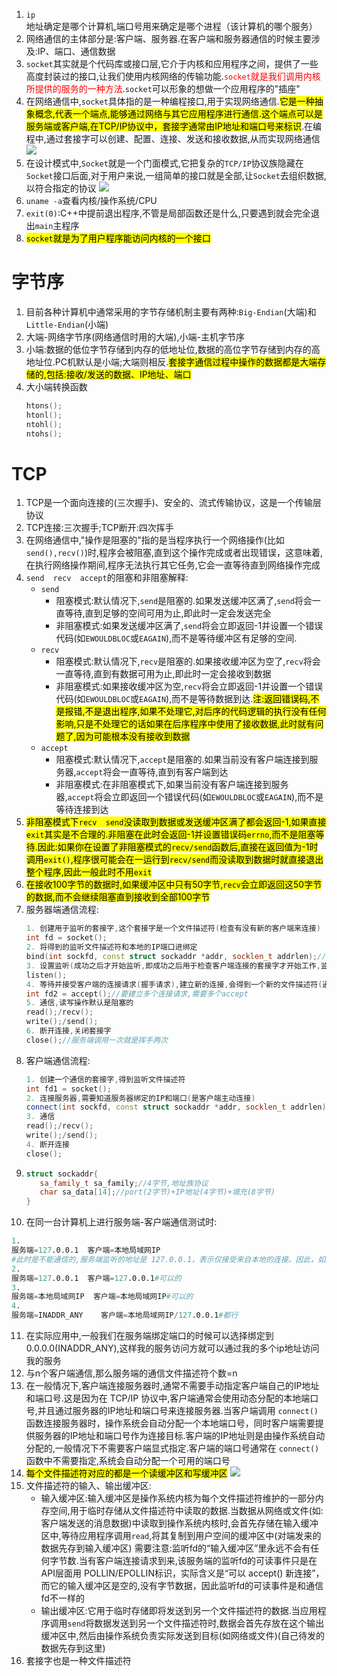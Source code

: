 1. `ip`地址确定是哪个计算机,端口号用来确定是哪个进程（该计算机的哪个服务）
2. 网络通信的主体部分是:客户端、服务器.在客户端和服务器通信的时候主要涉及:IP、端口、通信数据
3. `socket`其实就是个代码库或接口层,它介于内核和应用程序之间，提供了一些高度封装过的接口,让我们使用内核网络的传输功能.<span style="color:red;">`socket`就是我们调用内核所提供的服务的一种方法</span>.`socket`可以形象的想做一个应用程序的"插座"
4. 在网络通信中,`socket`具体指的是一种编程接口,用于实现网络通信.<mark>它是一种抽象概念,代表一个端点,能够通过网络与其它应用程序进行通信.这个端点可以是服务端或客户端,在TCP/IP协议中，套接字通常由IP地址和端口号来标识</mark>.在编程中,通过套接字可以创建、配置、连接、发送和接收数据,从而实现网络通信
   ![](socket接口.png)
5. 在设计模式中,`Socket`就是一个门面模式,它把复杂的`TCP/IP`协议族隐藏在`Socket`接口后面,对于用户来说,一组简单的接口就是全部,让`Socket`去组织数据,以符合指定的协议
   ![](socket.png)
6. `uname -a`查看内核/操作系统/CPU
7. `exit(0)`:C++中提前退出程序,不管是局部函数还是什么,只要遇到就会完全退出`main`主程序
8. <mark>`socket`就是为了用户程序能访问内核的一个接口</mark>
# 字节序
1. 目前各种计算机中通常采用的字节存储机制主要有两种:`Big-Endian`(大端)和`Little-Endian`(小端)
2. 大端-网络字节序(网络通信时用的大端),小端-主机字节序
3. 小端:数据的低位字节存储到内存的低地址位,数据的高位字节存储到内存的高地址位.PC机默认是小端;大端则相反.<mark>套接字通信过程中操作的数据都是大端存储的,包括:接收/发送的数据、IP地址、端口</mark>
4. 大小端转换函数
   ```C++
   htons();
   htonl();
   ntohl();
   ntohs();
   ```
# TCP
1. TCP是一个面向连接的(三次握手)、安全的、流式传输协议，这是一个传输层协议
2. TCP连接:三次握手;TCP断开:四次挥手
3. 在网络通信中,"操作是阻塞的"指的是当程序执行一个网络操作(比如`send(),recv()`)时,程序会被阻塞,直到这个操作完成或者出现错误，这意味着,在执行网络操作期间,程序无法执行其它任务,它会一直等待直到网络操作完成
4. `send  recv  accept`的阻塞和非阻塞解释:
   * `send`
     - 阻塞模式:默认情况下,`send`是阻塞的.如果发送缓冲区满了,`send`将会一直等待,直到足够的空间可用为止,即此时一定会发送完全
     - 非阻塞模式:如果发送缓冲区满了,`send`将会立即返回-1并设置一个错误代码(如`EWOULDBLOC`或`EAGAIN`),而不是等待缓冲区有足够的空间.
   * `recv`
     - 阻塞模式:默认情况下,`recv`是阻塞的.如果接收缓冲区为空了,`recv`将会一直等待,直到有数据可用为止,即此时一定会接收到数据
     - 非阻塞模式:如果接收缓冲区为空,`recv`将会立即返回-1并设置一个错误代码(如`EWOULDBLOC`或`EAGAIN`),而不是等待数据到达.<mark>注:返回错误码,不是报错,不是退出程序,如果不处理它,对后序的代码逻辑的执行没有任何影响,只是不处理它的话如果在后序程序中使用了接收数据,此时就有问题了,因为可能根本没有接收到数据</mark>
   * `accept`
     - 阻塞模式:默认情况下,`accept`是阻塞的.如果当前没有客户端连接到服务器,`accept`将会一直等待,直到有客户端到达
     - 非阻塞模式:在非阻塞模式下,如果当前没有客户端连接到服务器,`accept`将会立即返回一个错误代码(如`EWOULDBLOC`或`EAGAIN`),而不是等待连接到达
5. <mark>非阻塞模式下`recv  send`没读取到数据或发送缓冲区满了都会返回-1,如果直接`exit`其实是不合理的.非阻塞在此时会返回-1并设置错误码`errno`,而不是阻塞等待.因此:如果你在设置了非阻塞模式的`recv/send`函数后,直接在返回值为-1时调用`exit()`,程序很可能会在一运行到`recv/send`而没读取到数据时就直接退出整个程序,因此一般此时不用`exit`</mark>
6. <mark>在接收100字节的数据时,如果缓冲区中只有50字节,`recv`会立即返回这50字节的数据,而不会继续阻塞直到接收到全部100字节</mark>
7. 服务器端通信流程:
   ```C++
   1. 创建用于监听的套接字,这个套接字是一个文件描述符(检查有没有新的客户端来连接)
   int fd = socket();
   2. 将得到的监听文件描述符和本地的IP端口进绑定
   bind(int sockfd, const struct sockaddr *addr, socklen_t addrlen);//将sockfd与sockaddr结构体中的addr的IP和端口绑定
   3. 设置监听(成功之后才开始监听,即成功之后用于检查客户端连接的套接字才开始工作,监听的是客户端的连接)
   listen();
   4. 等待并接受客户端的连接请求(握手请求),建立新的连接,会得到一个新的文件描述符(通信的,第一步那个是监听的文件描述符),没有新连接(握手)请求就阻塞
   int fd2 = accept();//要建立多个连接请求,需要多个accept
   5. 通信,读写操作默认是阻塞的
   read();/recv();
   write();/send();
   6. 断开连接,关闭套接字
   close();//服务端调用一次就是挥手两次
   ```
8. 客户端通信流程:
   ```C++
   1. 创建一个通信的套接字,得到监听文件描述符
   int fd1 = socket();
   2. 连接服务器,需要知道服务器绑定的IP和端口(是客户端主动连接)
   connect(int sockfd, const struct sockaddr *addr, socklen_t addrlen);//客户端在调用connect()后会自动随机给客户端程序绑定一个未被占用的端口和此客户端的IP地址,因此在这不需要显式给客户端分配IP和PORT,addr中给定的是服务器的IP和PORT
   3. 通信
   read();/recv();
   write();/send();
   4. 断开连接
   close();
   ```
9.  
   ```C++
   struct sockaddr{
      sa_family_t sa_family;//4字节,地址族协议
      char sa_data[14];//port(2字节)+IP地址(4字节)+填充(8字节)
   }
   ```
10. 在同一台计算机上进行服务端-客户端通信测试时:
   ```s
   1. 
   服务端=127.0.0.1  客户端=本地局域网IP    
   #此时是不能通信的,服务端监听的地址是 127.0.0.1，表示仅接受来自本地的连接。因此，如果客户端尝试使用局域网IP地址连接，连接请求将被拒绝，导致连接失败
   2. 
   服务端=127.0.0.1  客户端=127.0.0.1#可以的
   3.
   服务端=本地局域网IP  客户端=本地局域网IP#可以的
   4.
   服务端=INADDR_ANY    客户端=本地局域网IP/127.0.0.1#都行
   ```
11. 在实际应用中,一般我们在服务端绑定端口的时候可以选择绑定到0.0.0.0(INADDR_ANY),这样我的服务访问方就可以通过我的多个ip地址访问我的服务
12. 与n个客户端通信,那么服务端的通信文件描述符个数=n
13. 在一般情况下,客户端连接服务器时,通常不需要手动指定客户端自己的IP地址和端口号.这是因为在 TCP/IP 协议中,客户端通常会使用动态分配的本地端口号,并且通过服务器的IP地址和端口号来连接服务器.当客户端调用 `connect()` 函数连接服务器时，操作系统会自动分配一个本地端口号，同时客户端需要提供服务器的IP地址和端口号作为连接目标.客户端的IP地址则是由操作系统自动分配的,一般情况下不需要客户端显式指定.客户端的端口号通常在 `connect()` 函数中不需要指定,系统会自动分配一个可用的端口号
14. <mark>每个文件描述符对应的都是一个读缓冲区和写缓冲区</mark>
    ![](socket缓冲区.png)
15. 文件描述符的输入、输出缓冲区:
    * 输入缓冲区:输入缓冲区是操作系统内核为每个文件描述符维护的一部分内存空间,用于临时存储从文件描述符中读取的数据.当数据从网络或文件(如:客户端发送的消息数据)中读取到操作系统内核时,会首先存储在输入缓冲区中,等待应用程序调用`read`,将其复制到用户空间的缓冲区中(对端发来的数据先存到输入缓冲区)  需要注意:监听fd的“输入缓冲区”里永远不会有任何字节数.当有客户端连接请求到来,该服务端的监听fd的可读事件只是在API层面用 POLLIN/EPOLLIN标识，实际含义是“可以 accept() 新连接”，而它的输入缓冲区是空的,没有字节数据，因此监听fd的可读事件是和通信fd不一样的
    * 输出缓冲区:它用于临时存储即将发送到另一个文件描述符的数据.当应用程序调用`send`将数据发送到另一个文件描述符时,数据会首先存放在这个输出缓冲区中,然后由操作系统负责实际发送到目标(如网络或文件)(自己待发的数据先存到这里)
16. 套接字也是一种文件描述符
